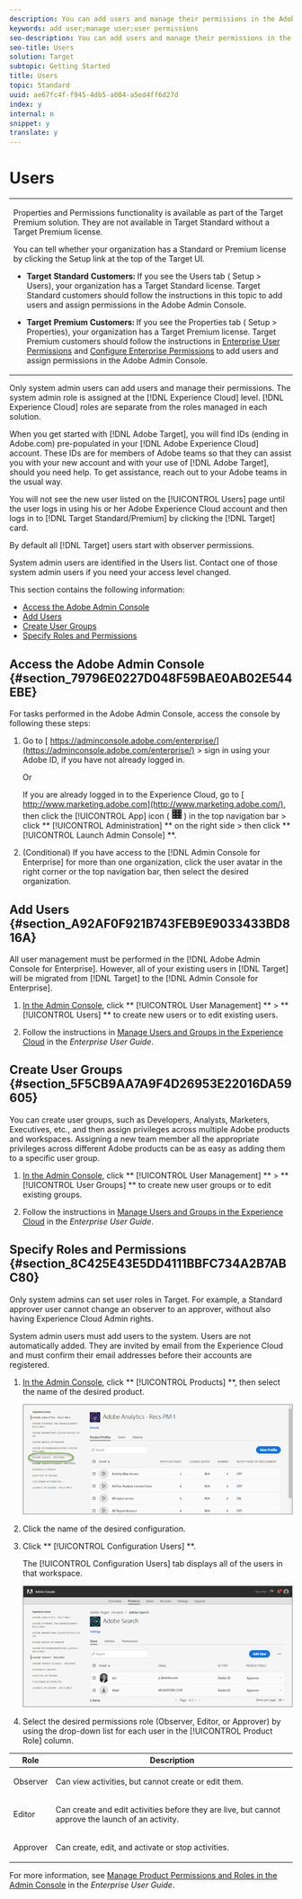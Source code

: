 ```yaml
---
description: You can add users and manage their permissions in the Adobe Admin Console.
keywords: add user;manage user;user permissions
seo-description: You can add users and manage their permissions in the Adobe Admin Console.
seo-title: Users
solution: Target
subtopic: Getting Started
title: Users
topic: Standard
uuid: ae67fc4f-f945-4db5-a004-a5ed4ff6d27d
index: y
internal: n
snippet: y
translate: y
---
```


# Users



<table id="table_FD223AA7282243338769C27AC146FD51"> 
 <tbody> 
  <tr> 
   <td colname="col1"> <p> Properties and Permissions functionality is available as part of the <span class="keyword"> Target Premium</span> solution. They are not available in <span class="keyword"> Target Standard</span> without a <span class="keyword"> Target Premium</span> license. </p> <p>You can tell whether your organization has a Standard or Premium license by clicking the <span class="wintitle"> Setup</span> link at the top of the Target UI. </p> <p> 
     <ul id="ul_829C5A2E317C40DDAB679A3AC9B67DC3"> 
      <li id="li_DB7A95A7929E457EACE6E8D531E36CA2"> <p><b>Target Standard Customers: </b>If you see the <span class="wintitle"> Users</span> tab (<span class="wintitle"> Setup</span> &gt; <span class="wintitle"> Users</span>), your organization has a Target Standard license. Target Standard customers should follow the instructions in this topic to add users and assign permissions in the Adobe Admin Console. </p> </li> 
      <li id="li_7DA386EFE11F4F5F82125B7E07D0145C"> <p><b>Target Premium Customers: </b>If you see the <span class="wintitle"> Properties</span> tab (<span class="wintitle"> Setup</span> &gt; <span class="wintitle"> Properties</span>), your organization has a Target Premium license. Target Premium customers should follow the instructions in <a href="../target/property_channel.md#concept_E396B16FA2024ADBA27BC056138F9838" format="dita" scope="local"> Enterprise User Permissions</a> and <a href="../target/properties-overview.md#concept_22F2855DBF0D4754B9460F5D68749C71" format="dita" scope="local"> Configure Enterprise Permissions</a> to add users and assign permissions in the Adobe Admin Console. </p> </li> 
     </ul> </p> </td> 
  </tr> 
 </tbody> 
</table>

Only system admin users can add users and manage their permissions. The system admin role is assigned at the [!DNL  Experience Cloud] level. [!DNL  Experience Cloud] roles are separate from the roles managed in each solution. 

When you get started with [!DNL  Adobe Target], you will find IDs (ending in Adobe.com) pre-populated in your [!DNL  Adobe Experience Cloud] account. These IDs are for members of Adobe teams so that they can assist you with your new account and with your use of [!DNL  Adobe Target], should you need help. To get assistance, reach out to your Adobe teams in the usual way. 

You will not see the new user listed on the [!UICONTROL  Users] page until the user logs in using his or her Adobe Experience Cloud account and then logs in to [!DNL  Target Standard/Premium] by clicking the [!DNL  Target] card. 

By default all [!DNL  Target] users start with observer permissions. 

System admin users are identified in the Users list. Contact one of those system admin users if you need your access level changed. 

This section contains the following information: 


* [ Access the Adobe Admin Console](c_user_management.md#section_79796E0227D048F59BAE0AB02E544EBE)
* [ Add Users](c_user_management.md#section_A92AF0F921B743FEB9E9033433BD816A)
* [ Create User Groups](c_user_management.md#section_5F5CB9AA7A9F4D26953E22016DA59605)
* [ Specify Roles and Permissions](c_user_management.md#section_8C425E43E5DD4111BBFC734A2B7ABC80)


## Access the Adobe Admin Console {#section_79796E0227D048F59BAE0AB02E544EBE}

For tasks performed in the Adobe Admin Console, access the console by following these steps: 


1. Go to [ https://adminconsole.adobe.com/enterprise/](https://adminconsole.adobe.com/enterprise/) &gt; sign in using your Adobe ID, if you have not already logged in. 

   Or 

   If you are already logged in to the Experience Cloud, go to [ http://www.marketing.adobe.com](http://www.marketing.adobe.com/), then click the [!UICONTROL  App] icon (  ![](../assets/icon_mc_apps.png) ) in the top navigation bar > click ** [!UICONTROL  Administration] ** on the right side > then click ** [!UICONTROL  Launch Admin Console] **. 

1. (Conditional) If you have access to the [!DNL  Admin Console for Enterprise] for more than one organization, click the user avatar in the right corner or the top navigation bar, then select the desired organization. 



## Add Users {#section_A92AF0F921B743FEB9E9033433BD816A}

All user management must be performed in the [!DNL  Adobe Admin Console for Enterprise]. However, all of your existing users in [!DNL  Target] will be migrated from [!DNL  Target] to the [!DNL  Admin Console for Enterprise]. 


1. [ In the Admin Console](c_user_management.md#section_79796E0227D048F59BAE0AB02E544EBE), click ** [!UICONTROL  User Management] ** > ** [!UICONTROL  Users] ** to create new users or to edit existing users. 

1. Follow the instructions in [ Manage Users and Groups in the Experience Cloud](https://helpx.adobe.com/enterprise/help/users.html) in the *Enterprise User Guide*. 



## Create User Groups {#section_5F5CB9AA7A9F4D26953E22016DA59605}

You can create user groups, such as Developers, Analysts, Marketers, Executives, etc., and then assign privileges across multiple Adobe products and workspaces. Assigning a new team member all the appropriate privileges across different Adobe products can be as easy as adding them to a specific user group. 


1. [ In the Admin Console](c_user_management.md#section_79796E0227D048F59BAE0AB02E544EBE), click ** [!UICONTROL  User Management] ** > ** [!UICONTROL  User Groups] ** to create new user groups or to edit existing groups. 

1. Follow the instructions in [ Manage Users and Groups in the Experience Cloud](https://helpx.adobe.com/enterprise/help/users.html) in the *Enterprise User Guide*. 



## Specify Roles and Permissions {#section_8C425E43E5DD4111BBFC734A2B7ABC80}

Only system admins can set user roles in Target. For example, a Standard approver user cannot change an observer to an approver, without also having Experience Cloud Admin rights. 

System admin users must add users to the system. Users are not automatically added. They are invited by email from the Experience Cloud and must confirm their email addresses before their accounts are registered. 


1. [ In the Admin Console](c_user_management.md#section_79796E0227D048F59BAE0AB02E544EBE), click ** [!UICONTROL  Products] **, then select the name of the desired product. 

   ![](../assets/workspace.png) 

1. Click the name of the desired configuration. 

1. Click ** [!UICONTROL  Configuration Users] **. 

   The [!UICONTROL  Configuration Users] tab displays all of the users in that workspace. 

   ![](../assets/configuration_users.png) 

1. Select the desired permissions role (Observer, Editor, or Approver) by using the drop-down list for each user in the [!UICONTROL  Product Role] column. 



<table id="table_92B2935FEB0A4DFEAC24C074EDEBD409"> 
 <thead> 
  <tr> 
   <th colname="col1" class="entry"> Role </th> 
   <th colname="col2" class="entry"> Description </th> 
  </tr>
 </thead>
 <tbody> 
  <tr> 
   <td colname="col1"> <p>Observer </p> </td> 
   <td colname="col2"> <p>Can view activities, but cannot create or edit them. </p> </td> 
  </tr> 
  <tr> 
   <td colname="col1"> <p>Editor </p> </td> 
   <td colname="col2"> <p>Can create and edit activities before they are live, but cannot approve the launch of an activity. </p> </td> 
  </tr> 
  <tr> 
   <td colname="col1"> <p>Approver </p> </td> 
   <td colname="col2"> <p> Can create, edit, and activate or stop activities. </p> </td> 
  </tr> 
 </tbody> 
</table>




For more information, see [ Manage Product Permissions and Roles in the Admin Console](https://helpx.adobe.com/enterprise/help/manage-permissions-and-roles.html) in the *Enterprise User Guide*. 
